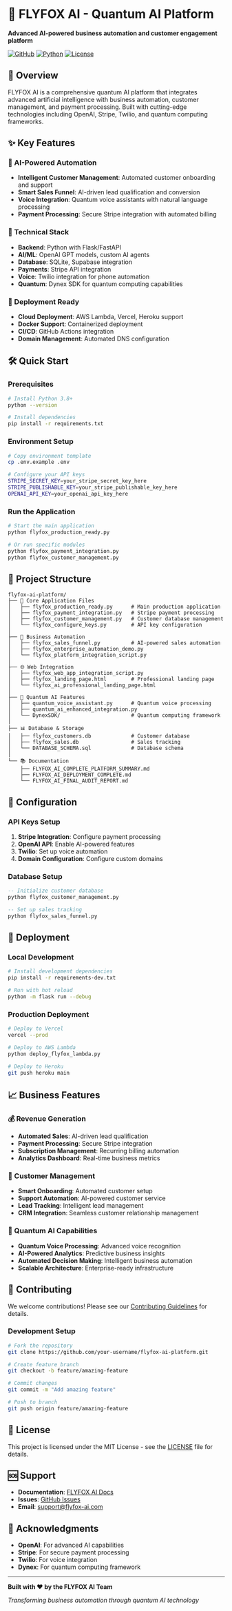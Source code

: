 # 🚀 FLYFOX AI - Quantum AI Platform

**Advanced AI-powered business automation and customer engagement platform**

[![GitHub](https://img.shields.io/badge/GitHub-FLYFOX%20AI-blue.svg)](https://github.com/GoliathBritton/flyfox-ai-platform)
[![Python](https://img.shields.io/badge/Python-3.8+-green.svg)](https://python.org)
[![License](https://img.shields.io/badge/License-MIT-yellow.svg)](LICENSE)

## 🌟 Overview

FLYFOX AI is a comprehensive quantum AI platform that integrates advanced artificial intelligence with business automation, customer management, and payment processing. Built with cutting-edge technologies including OpenAI, Stripe, Twilio, and quantum computing frameworks.

## ✨ Key Features

### 🤖 AI-Powered Automation
- **Intelligent Customer Management**: Automated customer onboarding and support
- **Smart Sales Funnel**: AI-driven lead qualification and conversion
- **Voice Integration**: Quantum voice assistants with natural language processing
- **Payment Processing**: Secure Stripe integration with automated billing

### 🔧 Technical Stack
- **Backend**: Python with Flask/FastAPI
- **AI/ML**: OpenAI GPT models, custom AI agents
- **Database**: SQLite, Supabase integration
- **Payments**: Stripe API integration
- **Voice**: Twilio integration for phone automation
- **Quantum**: Dynex SDK for quantum computing capabilities

### 🚀 Deployment Ready
- **Cloud Deployment**: AWS Lambda, Vercel, Heroku support
- **Docker Support**: Containerized deployment
- **CI/CD**: GitHub Actions integration
- **Domain Management**: Automated DNS configuration

## 🛠️ Quick Start

### Prerequisites
```bash
# Install Python 3.8+
python --version

# Install dependencies
pip install -r requirements.txt
```

### Environment Setup
```bash
# Copy environment template
cp .env.example .env

# Configure your API keys
STRIPE_SECRET_KEY=your_stripe_secret_key_here
STRIPE_PUBLISHABLE_KEY=your_stripe_publishable_key_here
OPENAI_API_KEY=your_openai_api_key_here
```

### Run the Application
```bash
# Start the main application
python flyfox_production_ready.py

# Or run specific modules
python flyfox_payment_integration.py
python flyfox_customer_management.py
```

## 📁 Project Structure

```
flyfox-ai-platform/
├── 📄 Core Application Files
│   ├── flyfox_production_ready.py      # Main production application
│   ├── flyfox_payment_integration.py   # Stripe payment processing
│   ├── flyfox_customer_management.py   # Customer database management
│   └── flyfox_configure_keys.py        # API key configuration
│
├── 🎯 Business Automation
│   ├── flyfox_sales_funnel.py          # AI-powered sales automation
│   ├── flyfox_enterprise_automation_demo.py
│   └── flyfox_platform_integration_script.py
│
├── 🌐 Web Integration
│   ├── flyfox_web_app_integration_script.py
│   ├── flyfox_landing_page.html        # Professional landing page
│   └── flyfox_ai_professional_landing_page.html
│
├── 🔮 Quantum AI Features
│   ├── quantum_voice_assistant.py      # Quantum voice processing
│   ├── quantum_ai_enhanced_integration.py
│   └── DynexSDK/                       # Quantum computing framework
│
├── 📊 Database & Storage
│   ├── flyfox_customers.db             # Customer database
│   ├── flyfox_sales.db                 # Sales tracking
│   └── DATABASE_SCHEMA.sql             # Database schema
│
└── 📚 Documentation
    ├── FLYFOX_AI_COMPLETE_PLATFORM_SUMMARY.md
    ├── FLYFOX_AI_DEPLOYMENT_COMPLETE.md
    └── FLYFOX_AI_FINAL_AUDIT_REPORT.md
```

## 🔧 Configuration

### API Keys Setup
1. **Stripe Integration**: Configure payment processing
2. **OpenAI API**: Enable AI-powered features
3. **Twilio**: Set up voice automation
4. **Domain Configuration**: Configure custom domains

### Database Setup
```sql
-- Initialize customer database
python flyfox_customer_management.py

-- Set up sales tracking
python flyfox_sales_funnel.py
```

## 🚀 Deployment

### Local Development
```bash
# Install development dependencies
pip install -r requirements-dev.txt

# Run with hot reload
python -m flask run --debug
```

### Production Deployment
```bash
# Deploy to Vercel
vercel --prod

# Deploy to AWS Lambda
python deploy_flyfox_lambda.py

# Deploy to Heroku
git push heroku main
```

## 📈 Business Features

### 💰 Revenue Generation
- **Automated Sales**: AI-driven lead qualification
- **Payment Processing**: Secure Stripe integration
- **Subscription Management**: Recurring billing automation
- **Analytics Dashboard**: Real-time business metrics

### 👥 Customer Management
- **Smart Onboarding**: Automated customer setup
- **Support Automation**: AI-powered customer service
- **Lead Tracking**: Intelligent lead management
- **CRM Integration**: Seamless customer relationship management

### 🔮 Quantum AI Capabilities
- **Quantum Voice Processing**: Advanced voice recognition
- **AI-Powered Analytics**: Predictive business insights
- **Automated Decision Making**: Intelligent business automation
- **Scalable Architecture**: Enterprise-ready infrastructure

## 🤝 Contributing

We welcome contributions! Please see our [Contributing Guidelines](CONTRIBUTING.md) for details.

### Development Setup
```bash
# Fork the repository
git clone https://github.com/your-username/flyfox-ai-platform.git

# Create feature branch
git checkout -b feature/amazing-feature

# Commit changes
git commit -m "Add amazing feature"

# Push to branch
git push origin feature/amazing-feature
```

## 📄 License

This project is licensed under the MIT License - see the [LICENSE](LICENSE) file for details.

## 🆘 Support

- **Documentation**: [FLYFOX AI Docs](docs/)
- **Issues**: [GitHub Issues](https://github.com/GoliathBritton/flyfox-ai-platform/issues)
- **Email**: support@flyfox-ai.com

## 🌟 Acknowledgments

- **OpenAI**: For advanced AI capabilities
- **Stripe**: For secure payment processing
- **Twilio**: For voice integration
- **Dynex**: For quantum computing framework

---

**Built with ❤️ by the FLYFOX AI Team**

*Transforming business automation through quantum AI technology*
